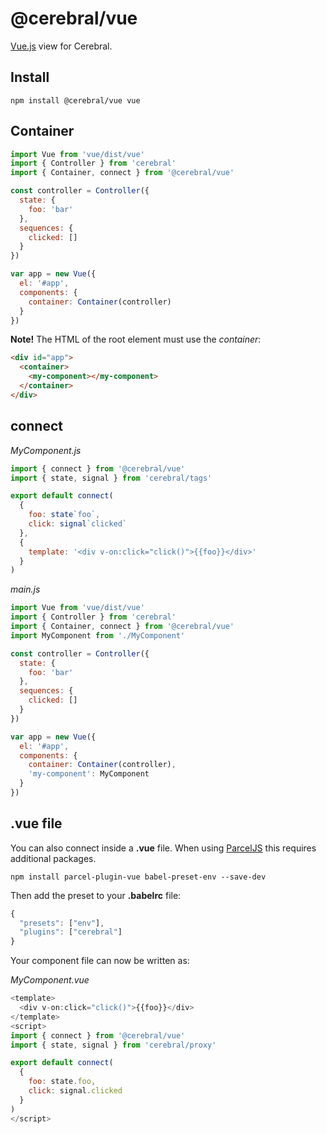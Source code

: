 # @cerebral/vue

[Vue.js](https://vuejs.org) view for Cerebral.

## Install

`npm install @cerebral/vue vue`

## Container

```js
import Vue from 'vue/dist/vue'
import { Controller } from 'cerebral'
import { Container, connect } from '@cerebral/vue'

const controller = Controller({
  state: {
    foo: 'bar'
  },
  sequences: {
    clicked: []
  }
})

var app = new Vue({
  el: '#app',
  components: {
    container: Container(controller)
  }
})
```

**Note!** The HTML of the root element must use the _container_:

```html
<div id="app">
  <container>
    <my-component></my-component>
  </container>
</div>
```

## connect

_MyComponent.js_

```js
import { connect } from '@cerebral/vue'
import { state, signal } from 'cerebral/tags'

export default connect(
  {
    foo: state`foo`,
    click: signal`clicked`
  },
  {
    template: '<div v-on:click="click()">{{foo}}</div>'
  }
)
```

_main.js_

```js
import Vue from 'vue/dist/vue'
import { Controller } from 'cerebral'
import { Container, connect } from '@cerebral/vue'
import MyComponent from './MyComponent'

const controller = Controller({
  state: {
    foo: 'bar'
  },
  sequences: {
    clicked: []
  }
})

var app = new Vue({
  el: '#app',
  components: {
    container: Container(controller),
    'my-component': MyComponent
  }
})
```

## .vue file

You can also connect inside a **.vue** file. When using [ParcelJS](https://parceljs.org/) this requires additional packages.

`npm install parcel-plugin-vue babel-preset-env --save-dev`

Then add the preset to your **.babelrc** file:

```js
{
  "presets": ["env"],
  "plugins": ["cerebral"]
}
```

Your component file can now be written as:

_MyComponent.vue_

```js
<template>
  <div v-on:click="click()">{{foo}}</div>
</template>
<script>
import { connect } from '@cerebral/vue'
import { state, signal } from 'cerebral/proxy'

export default connect(
  {
    foo: state.foo,
    click: signal.clicked
  }
)
</script>
```
